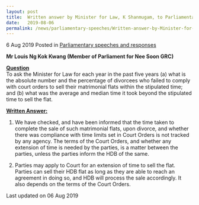 ```yaml
---
layout: post
title:  Written answer by Minister for Law, K Shanmugam, to Parliamentary Question on matrimonial flats
date:   2019-08-06
permalink: /news/parliamentary-speeches/Written-answer-by-Minister-for-Law-K-Shanmugam-to-Parliamentary-Question-on-matrimonial-flats
---
```



6 Aug 2019 Posted in [Parliamentary speeches and responses](/news/parliamentary-speeches)

**Mr Louis Ng Kok Kwang (Member of Parliament for Nee Soon GRC)**

**<u>Question</u>**  
To ask the Minister for Law for each year in the past five years (a) what is the absolute number and the percentage of divorcees who failed to comply with court orders to sell their matrimonial flats within the stipulated time; and (b) what was the average and median time it took beyond the stipulated time to sell the flat.


**<u>Written Answer: </u>**

 
1. We have checked, and have been informed that the time taken to complete the sale of such matrimonial flats, upon divorce, and whether there was compliance with time limits set in Court Orders is not tracked by any agency. The terms of the Court Orders, and whether any extension of time is needed by the parties, is a matter between the parties, unless the parties inform the HDB of the same.  

2. Parties may apply to Court for an extension of time to sell the flat. Parties can sell their HDB flat as long as they are able to reach an agreement in doing so, and HDB will process the sale accordingly. It also depends on the terms of the Court Orders.  



<p class="right-side-updated">Last updated on 06 Aug 2019</p> 


